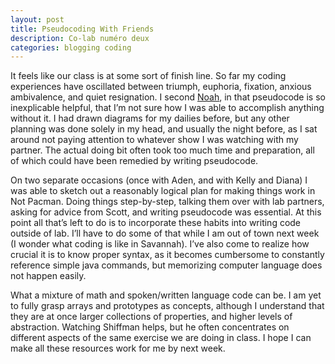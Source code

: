 ```yaml
---
layout: post
title: Pseudocoding With Friends
description: Co-lab numéro deux
categories: blogging coding
---
```

It feels like our class is at some sort of finish line. So far my coding experiences have oscillated between triumph, euphoria, fixation, anxious ambivalence, and quiet resignation. I second [Noah](http://noahmcmlln.github.io/blog/2016-03-09/i-luv-pseudocode.html), in that pseudocode is so inexplicable helpful, that I’m not sure how I was able to accomplish anything without it. I had drawn diagrams for my dailies before, but any other planning was done solely in my head, and usually the night before, as I sat around not paying attention to whatever show I was watching with my partner. The actual doing bit often took too much time and preparation, all of which could have been remedied by writing pseudocode.

On two separate occasions (once with Aden, and with Kelly and Diana) I was able to sketch out a reasonably logical plan for making things work in Not Pacman. Doing things step-by-step, talking them over with lab partners, asking for advice from Scott, and writing pseudocode was essential. At this point all that’s left to do is to incorporate these habits into writing code outside of lab. I’ll have to do some of that while I am out of town next week (I wonder what coding is like in Savannah). I’ve also come to realize how crucial it is to know proper syntax, as it becomes cumbersome to constantly reference simple java commands, but memorizing computer language does not happen easily.

What a mixture of math and spoken/written language code can be. I am yet to fully grasp arrays and prototypes as concepts, although I understand that they are at once larger collections of properties, and higher levels of abstraction. Watching Shiffman helps, but he often concentrates on different aspects of the same exercise we are doing in class. I hope I can make all these resources work for me by next week.

